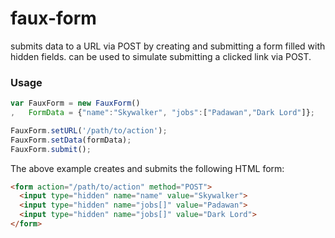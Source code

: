 faux-form
=========
submits data to a URL via POST by creating and submitting a form filled with hidden fields. can be used to simulate submitting a clicked link via POST.


### Usage
```javascript
var FauxForm = new FauxForm()
,   FormData = {"name":"Skywalker", "jobs":["Padawan","Dark Lord"]};

FauxForm.setURL('/path/to/action');
FauxForm.setData(formData);
FauxForm.submit();
```

The above example creates and submits the following HTML form:

```HTML
<form action="/path/to/action" method="POST">
  <input type="hidden" name="name" value="Skywalker">
  <input type="hidden" name="jobs[]" value="Padawan">
  <input type="hidden" name="jobs[]" value="Dark Lord">
</form>
```
